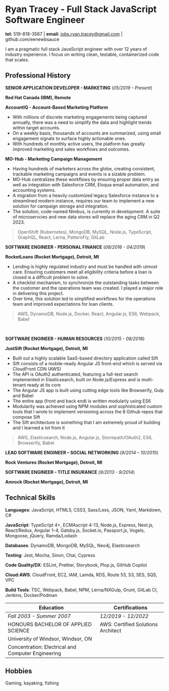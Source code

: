 # Ryan Tracey - Full Stack JavaScript Software Engineer

**tel:** 519-818-3567 | **email:** jobs.ryan.tracey@gmail.com | github.com/eenewbsauce

I am a pragmatic full stack JavaScript engineer with over 12 years of industry experience. I focus on writing clean, testable, containerized code that scales.

## Professional History

**SENIOR APPLICATION DEVELOPER - MARKETING** (_05/2019 - Present_)

**Red Hat Canada (IBM), Remote**

**AccountIQ - Account-Based Marketing Platform**

- With millions of discrete marketing engagements being captured annually, there was a need to simplify the data and highlight trends within target accounts.
- On a weekly basis, thousands of accounts are summarized, using small engagement signals to surface highly actionable ones.
- With hundreds of monthly active users, the platform has greatly improved marketing and sales workflows and outcomes.

**MO-Hub - Marketing Campaign Management**

- Having hundreds of marketers across the globe, creating consistent, trackable marketing campaigns and events is a sizable problem.
- MO-Hub centralizes these workflows by ensuring proper data entry as well as integration with Salesforce CRM, Eloqua email automation, and accounting systems.
- A migration from a heavily customized legacy Salesforce instance to a streamlined modern instance, requires our team to implement a new solution for campaign storage and integration.
- The solution, code-named Nimbus, is currently in development. A suite of microservcies and new data stores will replace the aging CRM in Q2 2023.

> OpenShift (Kubernetes), MongoDB, MySQL, Node.js, TypeScript, GraphQL, React, Lerna, PatternFly, GitLab

**SOFTWARE ENGINEER - PERSONAL FINANCE** (_08/2016 - 04/2019_)

**RocketLoans (Rocket Mortgage), Detroit, MI**

- Lending is highly regulated industry and must be handled with utmost care. Ensuring customers meet all eligibility criteria before a loan is closed is a difficult problem to solve.
- A checklist mechanism, to synchronize the outstanding tasks between the customer and the operations team was created. I played a major role in delivering this project.
- Over time, this solution led to simplified workflows for the operations team and improved expectations for loan clients.

> AWS, DynamoDB, Node.js, Docker, React, Angular.js, ES6, Webpack, Babel

<br>

**SOFTWARE ENGINEER - HUMAN RESOURCES** (_10/2015 - 08/2016_)

**JustSift (Rocket Mortgage), Detroit, MI**

- Built out a highly scalable SaaS-based directory application called Sift
- Sift consists of a mobile-ready Angular JS front-end which is served via CloudFront CDN (AWS)
- The API is OAuth2 authenticated, featuring a full-text search implemented in Elasticsearch, built on Node.js/Express and is multi-tenant ready at its core
- The Angular JS app is built using cutting edge tools like Browserify, Gulp and Babel
- The entire app (front and back end) is written modularly using ES6
- Modularity was achieved using NPM modules and sophisticated custom tools that I wrote to implement versioning across the 8 Github repos that compose Sift
- The Sift architecture is something that I am extremely proud of building and I learned a lot from it

> AWS, Elasticsearch, Node.js, Angular.js, Stormpath/OAuth2, ES6, Browserify, Babel

**LEAD SOFTWARE ENGINEER – SOCIAL NETWORKING** (_9/2014 – 10/2015_)

**Rock Ventures (Rocket Mortgage), Detroit, MI**

**SOFTWARE ENGINEER – TITLE INSURANCE** (_9/2013 - 9/2014_)

**Amrock (Rocket Mortgage), Detroit, MI**

## Technical Skills

**Languages**: JavaScript, HTML5, CSS3, Sass/Less, JSON, Yaml, Markdown, C#

**JavaScript**: TypeScript 4+, ECMAscript 4-13, Node.js, Express, Next.js, React/Redux, Angular 1-4, Gatsby.js, Socket.io, Passport.js, Vogels, Mongoose, jQuery, Ramda/Lodash

**Databases**: DynamoDB, MongoDB, MySQL, Neo4j, Elasticsearch

**Testing**: Jest, Mocha, Sinon, Chai, Cypress

**Code Quality/DX**: ESLint, Prettier, Storybook, Plop.js, GitHub Copilot

**Cloud:AWS**: CloudFront, EC2, IAM, Lamda, RDS, Route 53, S3, SES, SQS, VPC

**Build Tools**: TSC, Webpack, Babel, NPM, Lerna/NXGulp, Grunt, GitLab CI, Jenkins, Docker/Podman

| Education                                          | Certifications                     |
| -------------------------------------------------- | ---------------------------------- |
| _Fall 2003 - Summer 2007_                          | _12/2019 - 12/2022_                |
| HONOURS BACHELOR OF APPLIED SCIENCE                | AWS: Certified Solutions Architect |
| University of Windsor, Windsor, ON                 |
| Concentration: Electrical and Computer Engineering |

## Hobbies

Gaming, kayaking, fishing
